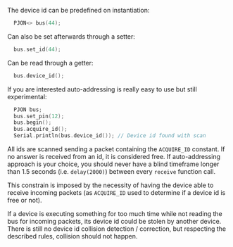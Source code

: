 The device id can be predefined on instantiation:
```cpp  
  PJON<> bus(44);  
```
Can also be set afterwards through a setter:
```cpp  
  bus.set_id(44);  
```
Can be read through a getter:
```cpp  
  bus.device_id();  
```

If you are interested auto-addressing is really easy to use but still experimental:
```cpp  
  PJON bus;
  bus.set_pin(12);
  bus.begin();
  bus.acquire_id();
  Serial.println(bus.device_id()); // Device id found with scan
```
All ids are scanned sending a packet containing the `ACQUIRE_ID` constant. If no answer is received from an id, it is considered free. If auto-addressing approach is your choice, you should never have a blind timeframe longer than 1.5 seconds (i.e. `delay(2000)`) between every `receive` function call. 

This constrain is imposed by the necessity of having the device able to receive incoming packets (as `ACQUIRE_ID` used to determine if a device id is free or not). 

If a device is executing something for too much time while not reading the bus for incoming packets, its device id could be stolen by another device. There is still no device id collision detection / correction, but respecting the described rules, collision should not happen.